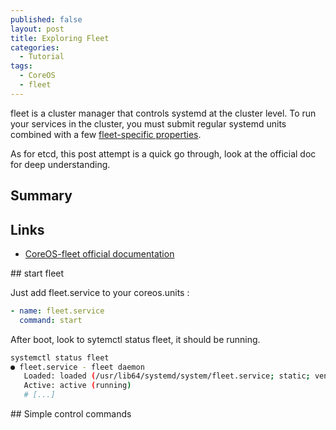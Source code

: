 ```yaml
---
published: false
layout: post
title: Exploring Fleet
categories:
  - Tutorial
tags:
  - CoreOS
  - fleet
---
```


fleet is a cluster manager that controls systemd at the cluster level. To run your services in the cluster, you must submit regular systemd units combined with a few [fleet-specific properties](https://coreos.com/fleet/docs/latest/unit-files-and-scheduling.html).

As for etcd, this post attempt is a quick go through, look at the official doc for deep understanding.

## Summary

## Links

- [CoreOS-fleet official documentation](https://coreos.com/fleet/docs/latest/launching-containers-fleet.html)

## start fleet

Just add fleet.service to your coreos.units :

```yaml
- name: fleet.service
  command: start
```

After boot, look to sytemctl status fleet, it should be running.

```bash
systemctl status fleet
● fleet.service - fleet daemon
   Loaded: loaded (/usr/lib64/systemd/system/fleet.service; static; vendor preset: disabled)
   Active: active (running)
   # [...]
```

## Simple control commands
